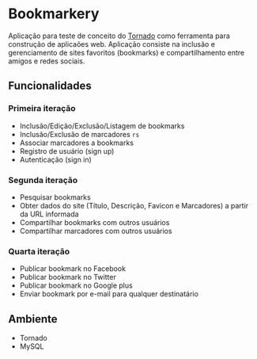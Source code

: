 # Bookmarkery

Aplicação para teste de conceito do [Tornado](http://tornadoweb.org) como ferramenta para construção de aplicaões web. Aplicação consiste na inclusão e gerenciamento de sites favoritos (bookmarks) e compartilhamento entre amigos e redes sociais.

## Funcionalidades

### Primeira iteração
* Inclusão/Edição/Exclusão/Listagem de bookmarks
* Inclusão/Exclusão de marcadores ``rs``
* Associar marcadores a bookmarks
* Registro de usuário (sign up)
* Autenticação (sign in)

### Segunda iteração
* Pesquisar bookmarks
* Obter dados do site (Título, Descrição, Favicon e Marcadores) a partir da URL informada
* Compartilhar bookmarks com outros usuários
* Compartilhar marcadores com outros usuários

### Quarta iteração
* Publicar bookmark no Facebook
* Publicar bookmark no Twitter
* Publicar bookmark no Google plus
* Enviar bookmark por e-mail para qualquer destinatário

## Ambiente

* Tornado
* MySQL 
